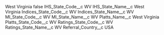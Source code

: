<?xml version="1.0" encoding="UTF-8"?>
<CustomMetadata xmlns="http://soap.sforce.com/2006/04/metadata" xmlns:xsi="http://www.w3.org/2001/XMLSchema-instance" xmlns:xsd="http://www.w3.org/2001/XMLSchema">
    <label>West Virginia</label>
    <protected>false</protected>
    <values>
        <field>IHS_State_Code__c</field>
        <value xsi:type="xsd:string">WV</value>
    </values>
    <values>
        <field>IHS_State_Name__c</field>
        <value xsi:type="xsd:string">West Virginia</value>
    </values>
    <values>
        <field>Indices_State_Code__c</field>
        <value xsi:type="xsd:string">WV</value>
    </values>
    <values>
        <field>Indices_State_Name__c</field>
        <value xsi:type="xsd:string">WV</value>
    </values>
    <values>
        <field>MI_State_Code__c</field>
        <value xsi:type="xsd:string">WV</value>
    </values>
    <values>
        <field>MI_State_Name__c</field>
        <value xsi:type="xsd:string">WV</value>
    </values>
    <values>
        <field>Platts_Name__c</field>
        <value xsi:type="xsd:string">West Virginia</value>
    </values>
    <values>
        <field>Platts_State_Code__c</field>
        <value xsi:type="xsd:string">WV</value>
    </values>
    <values>
        <field>Ratings_State_Code__c</field>
        <value xsi:type="xsd:string">WV</value>
    </values>
    <values>
        <field>Ratings_State_Name__c</field>
        <value xsi:type="xsd:string">WV</value>
    </values>
    <values>
        <field>Referral_Country__c</field>
        <value xsi:type="xsd:string">USA</value>
    </values>
</CustomMetadata>
